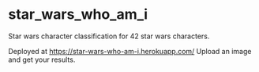 # star_wars_who_am_i
Star wars character classification for 42 star wars characters.

Deployed at https://star-wars-who-am-i.herokuapp.com/
Upload an image and get your results.
